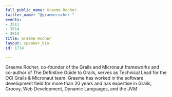 ```yaml
---
full_public_name: Graeme Rocher
twitter_name: "@graemerocher "
events:
- 3511
- 3514
- 3513
title: Graeme Rocher
layout: speaker_bio
id: 1714

---
```

Graeme Rocher, co-founder of the Grails and Micronaut frameworks and co-author of The Definitive Guide to Grails, serves as Technical Lead for the OCI Grails & Micronaut team.
Graeme has worked in the software development field for more than 20 years and has expertise in Grails, Groovy, Web Development, Dynamic Languages, and the JVM.